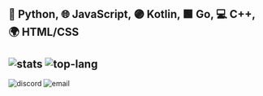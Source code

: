 ## 🐍 Python,  🌐 JavaScript,  🟣 Kotlin,  🟩 Go,  💻 C++,  🌍 HTML/CSS

![stats](https://github-readme-stats.vercel.app/api?username=fluffy-melli&count_private=true&show_icons=true)
![top-lang](https://github-readme-stats.vercel.app/api/top-langs/?username=fluffy-melli&layout=compact&langs_count=8)
--
![discord](https://img.shields.io/static/v1?label=fluffy_melli&message=%20&color=skyblue&logo=discord&style=flat-square&logoColor=white)
![email](https://img.shields.io/static/v1?label=yummyshibadog@gmail.com&message=%20&color=red&logo=gmail&style=flat-square&logoColor=white)
